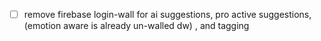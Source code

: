 - [ ] remove firebase login-wall for ai suggestions, pro active suggestions, (emotion aware is already un-walled dw) , and tagging
